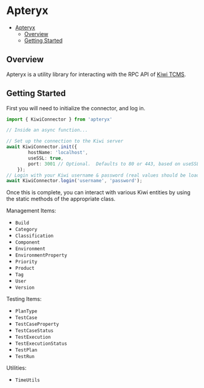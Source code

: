 # Apteryx

- [Apteryx](#apteryx)
	- [Overview](#overview)
	- [Getting Started](#getting-started)


## Overview
Apteryx is a utility library for interacting with the RPC API of [Kiwi TCMS](https://kiwitcms.org).

## Getting Started

First you will need to initialize the connector, and log in.
```TypeScript
import { KiwiConnector } from 'apteryx'

// Inside an async function...

// Set up the connection to the Kiwi server
await KiwiConnector.init({
		hostName: 'localhost',
		useSSL: true,
		port: 3001 // Optional.  Defaults to 80 or 443, based on useSSL value.
	});
// Login with your Kiwi username & password (real values should be loaded from an enrivonment variable)
await KiwiConnector.login('username', 'password');
```

Once this is complete, you can interact with various Kiwi entities by using the static methods of the appropriate class.

Management Items:
- `Build`
- `Category`
- `Classification`
- `Component`
- `Environment`
- `EnvironmentProperty`
- `Priority`
- `Product`
- `Tag`
- `User`
- `Version`

Testing Items:
- `PlanType`
- `TestCase`
- `TestCaseProperty`
- `TestCaseStatus`
- `TestExecution`
- `TestExecutionStatus`
- `TestPlan`
- `TestRun`

Utilities:
- `TimeUtils`
